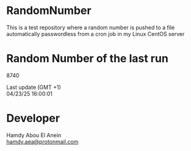 # RandomNumber    
This is a test repository where a random number is pushed to a file automatically passwordless from a cron job in my Linux CentOS server    
# Random Number of the last run   
8740
      
Last update (GMT +1)    
04/23/25 16:00:01
# Developer    
Hamdy Abou El Anein   
hamdy.aea@protonmail.com

